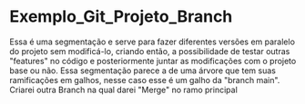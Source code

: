 # Exemplo_Git_Projeto_Branch
Essa é uma segmentação e serve para fazer diferentes versões em paralelo do projeto sem modificá-lo, criando então, a possibilidade de testar outras "features" no código e posteriormente juntar as modificações com o projeto base ou não. Essa segmentação parece a de uma árvore que tem suas ramificações em galhos, nesse caso esse é um galho da "branch main". Criarei outra Branch na qual darei "Merge" no ramo principal
